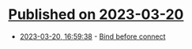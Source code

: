 # [Published on 2023-03-20](index.md)

* [2023-03-20, 16:59:38](https://lobste.rs/s/3gmwz1/bind_before_connect) - [Bind before connect](https://idea.popcount.org/2014-04-03-bind-before-connect/)
